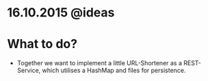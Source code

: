 # 16.10.2015 @ideas
# What to do?

- Together we want to implement a little URL-Shortener as a REST-Service, which utilises a HashMap and files for persistence.
